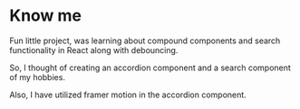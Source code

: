 # Know me

Fun little project, was learning about compound components and search functionality in React along with debouncing.

So, I thought of creating an accordion component and a search component of my hobbies.

Also, I have utilized framer motion in the accordion component.